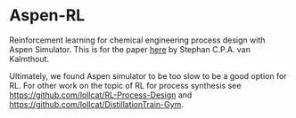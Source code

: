 # Aspen-RL
Reinforcement learning for chemical engineering process design with Aspen Simulator. 
This is for the paper [here](https://arxiv.org/abs/2211.04327) by Stephan C.P.A. van Kalmthout.

Ultimately, we found Aspen simulator to be too slow to be a good option for RL. 
For other work on the topic of RL for process synthesis see https://github.com/lollcat/RL-Process-Design and https://github.com/lollcat/DistillationTrain-Gym. 

